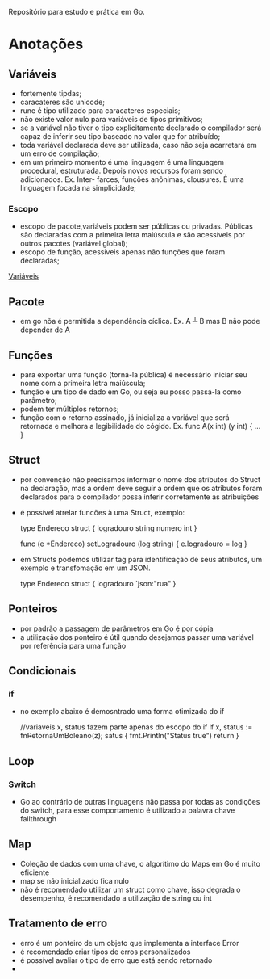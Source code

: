Repositório para estudo e prática em Go.

# Anotações

## Variáveis

- fortemente tipdas;
- caracateres são unicode;
- rune é tipo utilizado para caracateres especiais;
- não existe valor nulo para variáveis de tipos primitivos;
- se a variável não tiver o tipo explicitamente declarado o compilador será capaz de inferir seu tipo baseado no valor que for atribuído;
- toda variável declarada deve ser utilizada, caso não seja acarretará em um erro de compilação;
- em um primeiro momento é uma linguagem é uma linguagem procedural, estruturada. Depois novos recursos foram sendo adicionados. Ex. Inter-
farces, funções anônimas, clousures. É uma linguagem focada na simplicidade;


### Escopo

- escopo de pacote,variáveis podem ser públicas ou privadas. Públicas são declaradas com a primeira letra maiúscula e são acessíveis por
outros pacotes (variável global);
- escopo de função, acessíveis apenas não funções que foram declaradas;

[Variáveis](variaveis/variavel.go)

## Pacote

- em go nõa é permitida a dependência cíclica. Ex. A ┴ B mas B não pode depender de A

## Funções

- para exportar uma função (torná-la pública) é necessário iniciar seu nome com a primeira letra maiúscula;
- função é um tipo de dado em Go, ou seja eu posso passá-la como parâmetro;
- podem ter múltiplos retornos;
- função com o retorno assinado, já inicializa a variável que será retornada e melhora a legibilidade do cógido.
Ex. func A(x int) (y int) { ... }

## Struct

- por convenção não precisamos informar o nome dos atributos do Struct na declaração, mas a ordem deve seguir a ordem que os atributos
foram declarados para o compilador possa inferir corretamente as atribuições
- é possível atrelar funcões à uma Struct, exemplo:

	type Endereco struct {
		logradouro string
		numero int
	}

	func (e *Endereco) setLogradouro (log string) {
		e.logradouro = log
	}
- em Structs podemos utilizar tag para identificação de seus atributos, um exemplo e transfomação em um JSON.

	type Endereco struct {
		logradouro `json:"rua"
	}

## Ponteiros

- por padrão a passagem de parâmetros em Go é por cópia
- a utilização dos ponteiro é útil quando desejamos passar uma variável por referência para uma função


## Condicionais

### if

- no exemplo abaixo é demosntrado uma forma otimizada do if

	//variaveis x, status fazem parte apenas do escopo do if
	if x, status := fnRetornaUmBoleano(z); satus {
			fmt.Println("Status true")
			return
	}


## Loop

### Switch
- Go ao contrário de outras linguagens não passa por todas as condições do switch, para esse comportamento é utilizado a palavra chave
fallthrough

## Map

- Coleção de dados com uma chave, o algorítimo do Maps em Go é muito eficiente
- map se não inicializado fica nulo
- não é recomendado utilizar um struct como chave, isso degrada o desempenho, é recomendado a utilização de string ou int

## Tratamento de erro

- erro é um ponteiro de um objeto que implementa a interface Error
- é recomendado criar tipos de erros personalizados
- é possível avaliar o tipo de erro que está sendo retornado
-



















